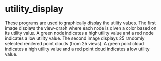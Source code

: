 # utility_display
These programs are used to graphically display the utility values. The first image displays the view-graph where each node is given a color based on its utility value. A green node indicates a high utility value and a red node indicates a low utility value. The second image displays 25 randomly selected rendered point clouds (from 25 views). A green point cloud indicates a high utility value and a red point cloud indicates a low utility value.
